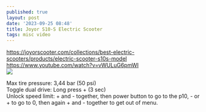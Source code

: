 ```yaml
---
published: true
layout: post
date: '2023-09-25 08:48'
title: Joyor S10-S Electric Scooter
tags: misc video 
---
```

<https://joyorscooter.com/collections/best-electric-scooters/products/electric-scooter-s10s-model>  
<https://www.youtube.com/watch?v=vWULuG6pmWI>  
<img src="https://i.imgur.com/f9xJYqT.png" style="mix-blend-mode: multiply;">

Max tire pressure: 3,44 bar (50 psi)  
Toggle dual drive: Long press + (3 sec)  
Unlock speed limit: + and - together, then power button to go to the p10, - or + to go to 0, then again + and - together to get out of menu.
